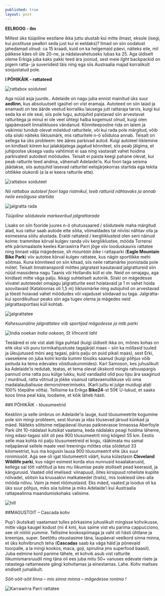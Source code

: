 ```yaml
---
published: true
layout: post
---
```

**EELROOG - ilm**

Millest üks tüüpiline eestlane ikka juttu alustab kui mitte ilmast, eksole (isegi, kui postituse pealkiri seda just kui ei eeldaks)? Ilmad on siin oodatust jahedamad olnud: ca 15 kraadi, kuid on ka helgemaid päevi, näiteks eile, mil päikese käes oli üle 20-ne, ja nädalavahetuseks lubas ka 25. Aga üldiselt oleme Erkiga juba kaks pakki teed ära joonud, sest meie _light_ backpackid on pigem ratta- ja suveriideid täis ning ega siis Austraalia majad korralikult soojustatud pole. 

**I PÕHIKÄIK - rattateed**

![rattabox soiduteel](/images/box.jpg "rattabox soiduteel")

Aga nüüd asja juurde.. Adelaide on nagu juba ennist mainitud üks suur **aedlinn**, kus absoluutselt igaühel on vist eramaja. Autoteed on siin laiad ja enamasti on tee äärde veetud korraliku laiusega jutt rattaraja tarvis, kuigi kui seda ka ei ole seal, siis pole lugu, autojuhid paistavad siin arvestavat ratturitega ja minul ei ole veel ühtegi halba kogemust olnud, kuigi olen igapäevaselt linnaliikluses vändanud. Kõnniteepoolne rida on laiem ja vaikimisi tundub olevat mõeldud ratturitele, või kui rada pole märgitud, võib olla siiski näiteks liiklusmärk, mis ratturitele n-ö sõiduloa annab. Teisalt on sellega ka üks probleem: tee ääres parkivad autod. Kuigi autoteel liiklemine on kindlasti kiirem kui jalakäijatega jagatud kõnniteel, siis peab jälgima, et juhipoolse uksega vastu vahtimist ei saa ning vastavalt vahet hoidma parkivatest autodest möödudes. Teisalt ei paista keegi pahane olevat, kui peab ratturile teed andma, vähemalt Adelaide’is. Kui foori taga seisma jäädakse, siis autojuhid lasevad ratturitel eelisjärjekorras startida ega tekita ohtlikke olukordi (a la ei keera ratturile ette). 

![rattabox soiduteel](/images/box2.jpeg "rattabox soiduteel")

_Nö rattabox autoteel foori taga ristmikul, teeb ratturid nähtavaks ja annab neile eesõiguse startida_

![jalgratta rada](/images/line.jpeg "jalgratta rada")


_Tüüpiline sõiduteele markeeritud jalgrattarada_

Lisaks on siin fooride juures n-ö ohutussaared / sõiduteele maha märgitud alad, kus rattur saab autode ette sõita, võimaldades tal niiviisi nähtav olla ja esimesena sõitu alustada. Eraldi rattateid / kergliiklusteid olen seni näinud kolme: trammitee kõrval kulgev randa viiv kergliiklustee, mööda Torrensi ehk pärismaalaste keeles Karrawirra Parri jõge viiv looduskaunis rattatee ning linnast välja mägedesse, sh  _mountain bike_ i rattaparki (**Eagle Mountain Bike Park**) viiv autotee kõrval kulgev rattatee, kus nägin sportlikke mehi sõitmas. Kuna kõnniteed on siin kitsad, siis neile rattamärke joonistada pole mõtet. Teisalt linnatranspordi mõttes jalgratast kasutavaid jalgrattureid siin nüüd massidena nagu Taanis või Hollandis küll ei ole. Neid on omajagu, aga kindlasti mitte väga palju. Ikkagi suhteliselt autoriik. Siiski on mägedesse viivatel autoteedel omajagu jalgratturite eest hoiatavaid ja 1 m vahet hoida soovitavaid (Kataloonias oli 1,5 m) liiklusmärke ning autojuhid on arvestavad ja tõesti hoiavad vahet möödudes või vajadusel sõidavad su taga. Jalgratta- kui spordikultuur peaks siin aga tugev olema ja mägedes neid jalgrattasportlasi küll kohtab. 

![jalgrattatee](/images/bikeroad.jpeg "jalgrattatee")

_Kahesuunaline jalgrattatee viib sportijad mägedesse ja mtb parki_

![India ooekan](/images/beach.jpeg "India ookean")
_India ookean, St VIncenti laht_

Teeääred ei ole  vist alati liiga puhtad (kuigi üldiselt ikka on, mõnes kohas on ehk oksi või puru tormikahjustuste tagajärjel maas – siin ka möllasid tuuled ja üleujutused mõni aeg tagasi, päris palju on puid pikali maas), sest Erki, vaesekene on juba kolm korda kummi tössiks saanud (kuigi põhjus võib peituda ka tema edevates võistluskummides). Karl Samoson, kes juhuslikult ka Adelaide’is redutab, teatas, et tema olevat ükskord mingis rahvuspargis pannud oma ratta puu külge lukku, kuid vandaalid olid puu tipu ära saaginud / murdnud, ratta võtnud ja jõkke visanud rattavaenulikkuse või oma madalalaubalisuse demonstreerimiseks. (Karli juttu ei julge muidugi alati 100% tõepähe võtta). Tellisime ka Erikga **Bike24**-st 50€ U-lukud, et saaks koos linna peal käia, loodame, et kõik läheb hästi.

##II PÕHIKÄIK - tõusumeetrid

Kesklinn ja selle ümbrus on Adelaide’is lauge, kuid tõusumeetrite kogumine pole siin mingi probleem, sest lõunas ja idas tõusevad järsud künkad ja mäed. Näiteks sõitsime neljapäeval lõunas paiknevasse linnaossa Aberfoyle Park üht 10-nädalast kutsikat vaatama, keda nädalaks peagi hoidma läheme, ning edasi-tagasi sõit oli pea 900 tõusumeetrit ning kõigest 55 km. Eestis selle maa kohta nii palju tõusumeetreid ei kogu, rääkimata mu samal neljapäeval sellele maale veel treeningu mõttes otsa sõidetud 33 kilomeetrist, kus ma kogusin lausa 900 tõusumeetrit ehk üks suur ronimissõit. Aga see oli igat tõutumeetrit väärt, kuna külastasin **Cleveland Wildlife parki**, kus nägin esimest korda elus nunnusid koaalakarusid, kellega sai tõtt vahtitud ja kes mu liikumise peale stoiliselt pead keerasid, ja kängurusid. Vaated olid imelised: viinapuud, õites kirsipuud roheliste kuplite nõlvadel, sõitsin ka kruusakivi matkateedel (trails), mis looklesid üles-alla mööda nõlvu. Vaim ja meel rõõmustasid. Eks mäed, vaated ja loodus oli ka üks suur põhjus, miks siia tulime ja miks Adelaide’i kui Austraalia rattapealinna maandumiskohaks valisime.

![hill](/images/kyngas2.jpg "hill")

##MAGUSTOIT – Cascada kohv

Pup’i (kutsikat) vaatamast tulles põrkasime juhuslikult mingisse kohvikusse, mitte väga kaugel kodust (nii 4 km), kus saime vist elu parima cappucciono, see oli niiiiiiii _yummie_. Tellisime kookospiimaga ja vaht oli hästi ühtlane ja kreemjas, super. Seetõttu otsustasime täna, laupäeval veelkord sinna minna, et üks kohvibrunch teha (**Cascadas** saab ka väga häid ja põnevaid toorpalle, a la mingi kookos, maca, goji, spirulina jms superfood baasil). Juba eelmine kord panime tähele, et kohvik asub vist ratturite liikumismarsruudil ning täna oli ees juba mitu 50+ vanuses edevate riiete ja ratastega rattameeste gängi kohvitamas ja einestamas. Lahe. Kohv maitses endiselt jumalikult.    

_Sõit-sõit-sõit linna – mis sinna minna – mägedesse ronima !_

![Karrawirra Parri rattatee](/images/kirke1.jpeg "Karrawirra Parri rattatee")
